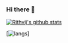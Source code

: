 ### Hi there 👋

<!--
**phanirithvij/phanirithvij** is a ✨ _special_ ✨ repository because its `README.md` (this file) appears on your GitHub profile.

Here are some ideas to get you started:

- 🔭 I’m currently working on ...
- 🌱 I’m currently learning ...
- 👯 I’m looking to collaborate on ...
- 🤔 I’m looking for help with ...
- 💬 Ask me about ...
- 📫 How to reach me: ...
- 😄 Pronouns: ...
- ⚡ Fun fact: ...
-->

[![Rithvij's github stats](https://github-readme-stats.vercel.app/api?username=phanirithvij)](https://github.com/anuraghazra/github-readme-stats)

[![langs](https://github-readme-stats.vercel.app/api/top-langs/?username=phanirithvij&layout=compact&langs_count=12)]
